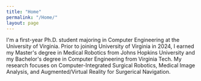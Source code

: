 ```yaml
---
title: "Home"
permalink: "/Home/"
layout: page
---
```

I'm a first-year Ph.D. student majoring in Computer Engineering at the University of Virginia. Prior to joining University of Virginia in 2024, I earned my Master's degree in Medical Robotics from Johns Hopkins University and my Bachelor's degree in Computer Engineering from Virginia Tech. My research focuses on Computer-Integrated Surgical Robotics, Medical Image Analysis, and Augmented/Virtual Reality for Surgerical Navigation.




